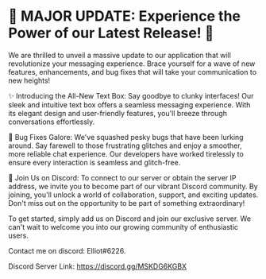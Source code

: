 # 🚀 MAJOR UPDATE: Experience the Power of our Latest Release! 🚀

We are thrilled to unveil a massive update to our application that will revolutionize your messaging experience. Brace yourself for a wave of new features, enhancements, and bug fixes that will take your communication to new heights!

✨ Introducing the All-New Text Box: Say goodbye to clunky interfaces! Our sleek and intuitive text box offers a seamless messaging experience. With its elegant design and user-friendly features, you'll breeze through conversations effortlessly.

🐛 Bug Fixes Galore: We've squashed pesky bugs that have been lurking around. Say farewell to those frustrating glitches and enjoy a smoother, more reliable chat experience. Our developers have worked tirelessly to ensure every interaction is seamless and glitch-free.

🌟 Join Us on Discord: To connect to our server or obtain the server IP address, we invite you to become part of our vibrant Discord community. By joining, you'll unlock a world of collaboration, support, and exciting updates. Don't miss out on the opportunity to be part of something extraordinary!

To get started, simply add us on Discord and join our exclusive server. We can't wait to welcome you into our growing community of enthusiastic users.

Contact me on discord: Elliot#6226. 

Discord Server Link: https://discord.gg/MSKDG6KGBX
